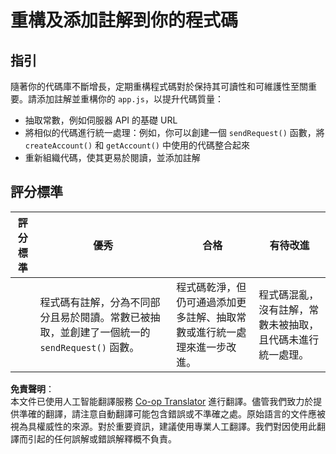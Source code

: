 <!--
CO_OP_TRANSLATOR_METADATA:
{
  "original_hash": "a4abf305ede1cfaadd56a8fab4b4c288",
  "translation_date": "2025-08-24T00:06:07+00:00",
  "source_file": "7-bank-project/3-data/assignment.md",
  "language_code": "hk"
}
-->
# 重構及添加註解到你的程式碼

## 指引

隨著你的代碼庫不斷增長，定期重構程式碼對於保持其可讀性和可維護性至關重要。請添加註解並重構你的 `app.js`，以提升代碼質量：

- 抽取常數，例如伺服器 API 的基礎 URL
- 將相似的代碼進行統一處理：例如，你可以創建一個 `sendRequest()` 函數，將 `createAccount()` 和 `getAccount()` 中使用的代碼整合起來
- 重新組織代碼，使其更易於閱讀，並添加註解

## 評分標準

| 評分標準 | 優秀                                                                                                                                                          | 合格                                                                                             | 有待改進                                                                             |
| -------- | ------------------------------------------------------------------------------------------------------------------------------------------------------------- | ------------------------------------------------------------------------------------------------- | ------------------------------------------------------------------------------------- |
|          | 程式碼有註解，分為不同部分且易於閱讀。常數已被抽取，並創建了一個統一的 `sendRequest()` 函數。                                                                  | 程式碼乾淨，但仍可通過添加更多註解、抽取常數或進行統一處理來進一步改進。                                                               | 程式碼混亂，沒有註解，常數未被抽取，且代碼未進行統一處理。                                                               |

**免責聲明**：  
本文件已使用人工智能翻譯服務 [Co-op Translator](https://github.com/Azure/co-op-translator) 進行翻譯。儘管我們致力於提供準確的翻譯，請注意自動翻譯可能包含錯誤或不準確之處。原始語言的文件應被視為具權威性的來源。對於重要資訊，建議使用專業人工翻譯。我們對因使用此翻譯而引起的任何誤解或錯誤解釋概不負責。